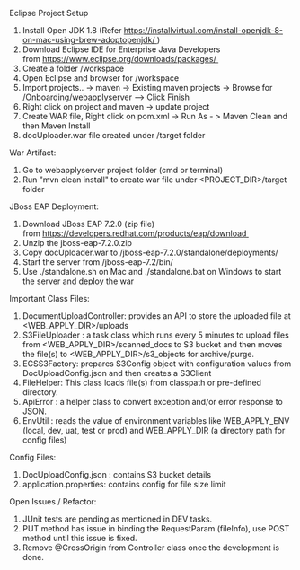 Eclipse Project Setup
1. Install Open JDK 1.8 (Refer https://installvirtual.com/install-openjdk-8-on-mac-using-brew-adoptopenjdk/ )
2. Download Eclipse IDE for Enterprise Java Developers from https://www.eclipse.org/downloads/packages/ 
3. Create a folder /workspace
4. Open Eclipse and browser for /workspace
5. Import projects.. -> maven -> Existing maven projects -> Browse for /Onboarding/webapplyserver --> Click Finish
6. Right click on project and maven -> update project
7. Create WAR file, Right click on pom.xml -> Run As - > Maven Clean and then Maven Install
8. docUploader.war file created under /target folder


War Artifact:
1. Go to webapplyserver project folder (cmd or terminal)
2. Run "mvn clean install" to create war file under <PROJECT_DIR>/target folder

JBoss EAP Deployment:
1. Download JBoss EAP 7.2.0 (zip file) from https://developers.redhat.com/products/eap/download 
2. Unzip the jboss-eap-7.2.0.zip
3. Copy docUploader.war to /jboss-eap-7.2.0/standalone/deployments/
4. Start the server from /jboss-eap-7.2/bin/
5. Use ./standalone.sh on Mac and ./standalone.bat on Windows to start the server and deploy the war

Important Class Files:
1. DocumentUploadController: provides an API to store the uploaded file at <WEB_APPLY_DIR>/uploads
2. S3FileUploader : a task class which runs every 5 minutes to upload files from <WEB_APPLY_DIR>/scanned_docs to S3 bucket and then moves the file(s) to <WEB_APPLY_DIR>/s3_objects for archive/purge.
3. ECSS3Factory: prepares S3Config object with configuration values from DocUploadConfig.json and then creates a S3Client
4. FileHelper: This class loads file(s) from classpath or pre-defined directory.
5. ApiError : a helper class to convert exception and/or error response to JSON.
6. EnvUtil : reads the value of environment variables like WEB_APPLY_ENV (local, dev, uat, test or prod) and WEB_APPLY_DIR (a directory path for config files)

Config Files:
1. DocUploadConfig.json : contains S3 bucket details
2. application.properties: contains config for file size limit

Open Issues / Refactor:
1. JUnit tests are pending as mentioned in DEV tasks.
2. PUT method has issue in binding the RequestParam (fileInfo), use POST method until this issue is fixed.
3. Remove @CrossOrigin from Controller class once the development is done.